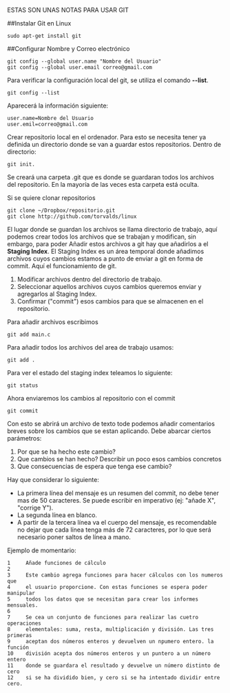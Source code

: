 ﻿ESTAS SON UNAS NOTAS PARA USAR GIT

##Instalar Git en Linux 
```
sudo apt-get install git
```

##Configurar Nombre y Correo electrónico 
```
git config --global user.name "Nombre del Usuario"
git config --global user.email correo@gmail.com
```
Para verificar la configuración local del git, se utiliza el comando **--list**.
```
git config --list
```
Aparecerá la información siguiente:
```
user.name=Nombre del Usuario
user.emil=correo@gmail.com
```

Crear repositorio local en el ordenador. Para esto se necesita tener ya definida un directorio donde se van a guardar estos repositorios. Dentro de directorio:
```
git init.
```

Se creará una carpeta .git que es donde se guardaran todos los archivos del repositorio. En la mayoría de las veces esta carpeta está oculta.

Si se quiere clonar repositorios
```
git clone ~/Dropbox/repositorio.git
git clone http://github.com/torvalds/linux
```

El lugar donde se guardan los archivos se llama directorio de trabajo, aquí podemos crear todos los archivos que se trabajan y modifican, sin embargo, para poder Añadir estos archivos a git hay que añadirlos a el **Staging Index**. El Staging Index es un área temporal donde añadimos archivos cuyos cambios estamos a punto de enviar a git en forma de commit. Aquí el funcionamiento de git.

1. Modificar archivos dentro del directorio de trabajo.
1. Seleccionar aquellos archivos cuyos cambios queremos enviar y agregarlos al Staging Index.
1. Confirmar ("commit") esos cambios para que se almacenen en el repositorio.

Para añadir archivos escribimos
```
git add main.c
```

Para añadir todos los archivos del area de trabajo usamos:
```
git add .
```

Para ver el estado del staging index teleamos lo siguiente:
```
git status
```

Ahora enviaremos los cambios al repositorio con el commit
```
git commit
```

Con esto se abrirá un archivo de texto tode podemos añadir comentarios breves sobre los cambios que se estan aplicando. Debe abarcar ciertos parámetros:

1. Por que se ha hecho este cambio?
1. Que cambios se han hecho? Describir un poco esos cambios concretos
1. Que consecuencias de espera que tenga ese cambio?

Hay que considerar lo siguiente:
* La primera línea del mensaje es un resumen del commit, no debe tener mas de 50 caracteres. Se puede escribir en imperativo (ej: "añade X", "corrige Y").
* La segunda línea en blanco.
* A partir de la tercera línea va el cuerpo del mensaje, es recomendable no dejar que cada línea tenga más de 72 caracteres, por lo que será necesario poner saltos de línea a mano.

Ejemplo de momentario:
```
1     Añade funciones de cálculo
2
3     Este cambio agrega funciones para hacer cálculos con los numeros que
4     el usuario proporcione. Con estas funciones se espera poder manipular
5     todos los datos que se necesitan para crear los informes mensuales.
6
7     Se cea un conjunto de funciones para realizar las cuetro operaciones
8     elementales: suma, resta, multiplicación y división. Las tres primeras
9     aceptan dos números enteros y devuelven un npumero entero. la función
10    división acepta dos números enteros y un puntero a un número entero
11    donde se guardara el resultado y devuelve un número distinto de cero
12    si se ha dividido bien, y cero si se ha intentado dividir entre cero.
```

